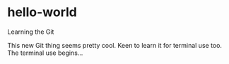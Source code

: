 # hello-world
Learning the Git

This new Git thing seems pretty cool. Keen to learn it for terminal use too.
The terminal use begins...
